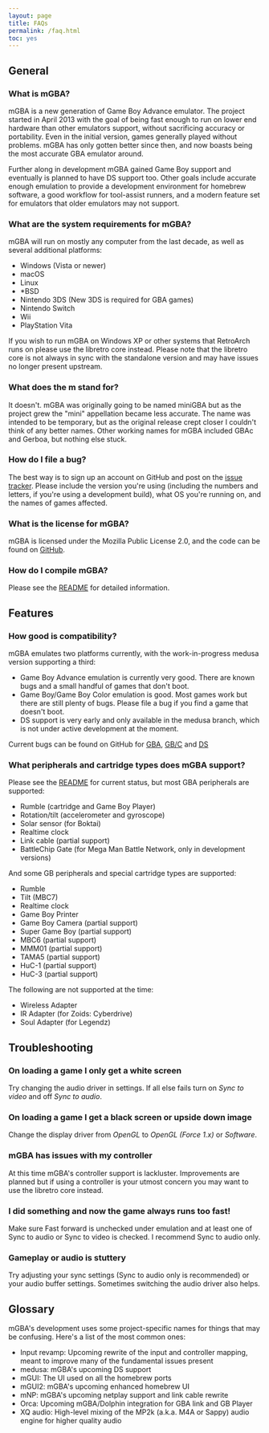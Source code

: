 ```yaml
---
layout: page
title: FAQs
permalink: /faq.html
toc: yes
---
```

## General

### What is mGBA?

mGBA is a new generation of Game Boy Advance emulator. The project started in April 2013 with the goal of being fast enough to run on lower end hardware than other emulators support, without sacrificing accuracy or portability. Even in the initial version, games generally played without problems. mGBA has only gotten better since then, and now boasts being the most accurate GBA emulator around.

Further along in development mGBA gained Game Boy support and eventually is planned to have DS support too. Other goals include accurate enough emulation to provide a development environment for homebrew software, a good workflow for tool-assist runners, and a modern feature set for emulators that older emulators may not support.

### What are the system requirements for mGBA?

mGBA will run on mostly any computer from the last decade, as well as several additional platforms:

- Windows (Vista or newer)
- macOS
- Linux
- \*BSD
- Nintendo 3DS (New 3DS is required for GBA games)
- Nintendo Switch
- Wii
- PlayStation Vita

If you wish to run mGBA on Windows XP or other systems that RetroArch runs on please use the libretro core instead. Please note that the libretro core is not always in sync with the standalone version and may have issues no longer present upstream.

### What does the m stand for?

It doesn't. mGBA was originally going to be named miniGBA but as the project grew the "mini" appellation became less accurate. The name was intended to be temporary, but as the original release crept closer I couldn't think of any better names. Other working names for mGBA included GBAc and Gerboa, but nothing else stuck.

### How do I file a bug?

The best way is to sign up an account on GitHub and post on the [issue tracker](https://github.com/mgba-emu/mgba/issues). Please include the version you're using (including the numbers and letters, if you're using a development build), what OS you're running on, and the names of games affected.

### What is the license for mGBA?

mGBA is licensed under the Mozilla Public License 2.0, and the code can be found on [GitHub](https://github.com/mgba-emu/mgba).

### How do I compile mGBA?

Please see the [README](https://github.com/mgba-emu/mgba/blob/master/README.md) for detailed information.

## Features

### How good is compatibility?

mGBA emulates two platforms currently, with the work-in-progress medusa version supporting a third:

- Game Boy Advance emulation is currently very good. There are known bugs and a small handful of games that don't boot.
- Game Boy/Game Boy Color emulation is good. Most games work but there are still plenty of bugs. Please file a bug if you find a game that doesn't boot.
- DS support is very early and only available in the medusa branch, which is not under active development at the moment.

Current bugs can be found on GitHub for [GBA](https://github.com/mgba-emu/mgba/issues?q=is%3Aissue+is%3Aopen+label%3Aplatform%3AGBA), [GB/C](https://github.com/mgba-emu/mgba/issues?q=is%3Aissue+is%3Aopen+label%3Aplatform%3AGB%2FGBC) and [DS](https://github.com/mgba-emu/mgba/issues?q=is%3Aissue+is%3Aopen+label%3Aplatform%3ADS)

### What peripherals and cartridge types does mGBA support?

Please see the [README](https://github.com/mgba-emu/mgba/blob/master/README.md) for current status, but most GBA peripherals are supported:

- Rumble (cartridge and Game Boy Player)
- Rotation/tilt (accelerometer and gyroscope)
- Solar sensor (for Boktai)
- Realtime clock
- Link cable (partial support)
- BattleChip Gate (for Mega Man Battle Network, only in development versions)

And some GB peripherals and special cartridge types are supported:

- Rumble
- Tilt (MBC7)
- Realtime clock
- Game Boy Printer
- Game Boy Camera (partial support)
- Super Game Boy (partial support)
- MBC6 (partial support)
- MMM01 (partial support)
- TAMA5 (partial support)
- HuC-1 (partial support)
- HuC-3 (partial support)

The following are not supported at the time:

- Wireless Adapter
- IR Adapter (for Zoids: Cyberdrive)
- Soul Adapter (for Legendz)

## Troubleshooting

### On loading a game I only get a white screen

Try changing the audio driver in settings. If all else fails turn on _Sync to video_ and off _Sync to audio_.

### On loading a game I get a black screen or upside down image

Change the display driver from _OpenGL_ to _OpenGL (Force 1.x)_ or _Software_.

### mGBA has issues with my controller

At this time mGBA's controller support is lackluster. Improvements are planned but if using a controller is your utmost concern you may want to use the libretro core instead.

### I did something and now the game always runs too fast!

Make sure Fast forward is unchecked under emulation and at least one of Sync to audio or Sync to video is checked. I recommend Sync to audio only.

### Gameplay or audio is stuttery

Try adjusting your sync settings (Sync to audio only is recommended) or your audio buffer settings. Sometimes switching the audio driver also helps.

## Glossary

mGBA's development uses some project-specific names for things that may be confusing. Here's a list of the most common ones:

- Input revamp: Upcoming rewrite of the input and controller mapping, meant to improve many of the fundamental issues present
- medusa: mGBA's upcoming DS support
- mGUI: The UI used on all the homebrew ports
- mGUI2: mGBA's upcoming enhanced homebrew UI
- mNP: mGBA's upcoming netplay support and link cable rewrite
- Orca: Upcoming mGBA/Dolphin integration for GBA link and GB Player
- XQ audio: High-level mixing of the MP2k (a.k.a. M4A or Sappy) audio engine for higher quality audio
